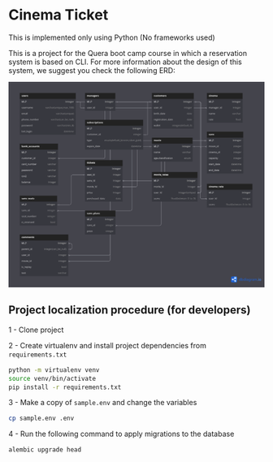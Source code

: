 # Cinema Ticket

This is implemented only using Python (No frameworks used)

This is a project for the Quera boot camp course in which a reservation system is based on CLI.
For more information about the design of this system, we suggest you check the following ERD:

![erd.png](assets/erd.png)


## Project localization procedure (for developers)
1 - Clone project

2 - Create virtualenv and install project dependencies from `requirements.txt`
```bash
python -m virtualenv venv
source venv/bin/activate
pip install -r requirements.txt
```

3 - Make a copy of `sample.env` and change the variables
```bash
cp sample.env .env
```

4 - Run the following command to apply migrations to the database
```bash
alembic upgrade head
```
